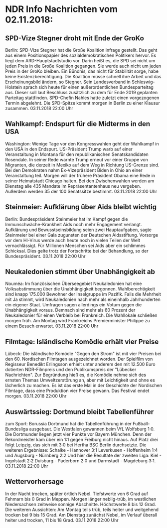 # NDR Info Nachrichten vom 02.11.2018:


## SPD-Vize Stegner droht mit Ende der GroKo
Berlin: 	SPD-Vize Stegner hat die Große Koalition infrage gestellt. Das geht aus einem Positionspapier des sozialdemokratischen Politikers hervor. Es liegt dem ARD-Hauptstadtstudio vor. Darin heißt es, die SPD sei nicht um jeden Preis in die Große Koalition gegangen. Sie werde auch nicht um jeden Preis in der GroKo bleiben. Ein Bündnis, das nicht für Stabilität sorge, habe keine Existenzberechtigung. Die Koalition müsse schnell ihre Arbeit und das Erscheinungsbild ändern, so Stegner. Sein Landesverband in Schleswig-Holstein sprach sich heute für einen außerordentlichen Bundesparteitag aus. Dieser soll laut Beschluss zusätzlich zu dem für Ende 2019 geplanten Parteitag stattfinden. SPD-Chefin Nahles hatte zuletzt einen vorgezogenen Termin abgelehnt. Die SPD-Spitze kommt morgen in Berlin zu einer Klausur zusammen. 03.11.2018 22:00 Uhr 

## Wahlkampf: Endspurt für die Midterms in den USA
Washington: Wenige Tage vor den Kongresswahlen geht der Wahlkampf in den USA in den Endspurt. US-Präsident Trump warb auf einer Veranstaltung in Montana für den republikanischen Senatskandidaten Rosendale. In seiner Rede warnte Trump erneut vor einer Gruppe von Migranten, die derzeit in Mexiko auf dem Weg in Richtung US-Grenze sind. Bei den Demokraten nahm Ex-Vizepräsident Biden in Ohio an einer Veranstaltung teil. Morgen will der frühere Präsident Obama eine Rede in seiner Heimatstadt Chicago halten. Bei den Zwischenwahlen werden am Dienstag alle 435 Mandate im Repräsentantenhaus neu vergeben. Außerdem werden 35 der 100 Senatssitze bestimmt. 03.11.2018 22:00 Uhr 

## Steinmeier: Aufklärung über Aids bleibt wichtig
Berlin:   Bundespräsident Steinmeier hat im Kampf gegen die Immunschwäche-Krankheit Aids noch mehr Engagement verlangt. Aufklärung und Bewusstseinsbildung seien zwei Hauptaufgaben, sagte Steinmeier bei einer Gala zugunsten der Deutschen Aidsstiftung. Vorsorge vor dem HI-Virus werde auch heute noch in vielen Teilen der Welt vernachlässigt. Für Millionen Menschen sei Aids aber ein schlimmes Schicksal. Dies gelte trotz der Fortschritte bei der Behandlung, so der Bundespräsident. 03.11.2018 22:00 Uhr 

## Neukaledonien stimmt über Unabhängigkeit ab
Nouméa: Im französischen Überseegebiet Neukaledonien hat eine Volksabstimmung über die  Unabhängigkeit begonnen. Wahlberechtigkeit sind knapp 175.000 Bewohner der Inselgruppe im Pazifik. Falls die Mehrheit mit Ja stimmt, wird Neukaledonien nach mehr als eineinhalb Jahrhunderten ein eigener Staat. Umfragen sagen allerdings ein Votum gegen die Unabhängigkeit voraus. Demnach sind mehr als 60 Prozent der Neukaledonier für einen Verbleib bei Frankreich. Die Wahllokale schließen morgen früh. Am Montag wird Frankreichs Premierminister Philippe zu einem Besuch erwartet. 03.11.2018 22:00 Uhr 

## Filmtage: Isländische Komödie erhält vier Preise
Lübeck:    Die isländische Komödie "Gegen den Strom" ist mit vier Preisen bei den 60. Nordischen Filmtagen ausgezeichnet worden. Der Spielfilm von Regisseur Benedikt Erlingsson erhielt unter anderem den mit 12.500 Euro dotierten NDR-Filmpreis und den Publikumspreis der "Lübecker Nachrichten". Zur Begründung hieß es, die Komödie nehme sich des ernsten Themas Umweltzerstörung an, aber mit Leichtigkeit und ohne es lächerlich zu machen. Es ist das erste Mal in der Geschichte der Nordischen Filmtage, dass eine Produktion vier Preise gewann. Das Festival endet morgen. 03.11.2018 22:00 Uhr 

## Auswärtssieg: Dortmund bleibt Tabellenführer
zum Sport:  Borussia Dortmund hat die Tabellenführung in der Fußball-Bundesliga ausgebaut. Die Westfalen gewannen beim VfL Wolfsburg 1:0. Die Dortmunder liegen jetzt vier Punkte vor Bayern München. Denn der Rekordmeister kam über ein 1:1 gegen Freiburg nicht hinaus. Auf Platz drei folgt Leipzig, das sich mit 3:0 bei Hertha BSC Berlin durchsetzte. Die weiteren Ergebnisse:
Schalke - Hannover 3:1
Leverkusen - Hoffenheim 1:4
und Augsburg - Nürnberg 2:2
Und hier die Resultate der zweiten Liga:
Kiel - Ingolstadt 2:2
Duisburg - Paderborn 2:0
und      Darmstadt - Magdeburg 3:1. 03.11.2018 22:00 Uhr 

## Wettervorhersage
In der Nacht trocken, später örtlich Nebel. Tiefstwerte von 6 Grad auf Fehmarn bis 0 Grad in Meppen. Morgen länger neblig-trüb, im westlichen Niedersachsen zeitweise sonnige Abschnitte. Höchstwerte 8 bis 12 Grad. Die weiteren Aussichten: Am Montag teils trüb, teils heiter und weitgehend trocken bei 9 bis 15 Grad. Am Dienstag zunächst Nebel, im Verlauf überall heiter und trocken, 11 bis 18 Grad. 03.11.2018 22:00 Uhr 
